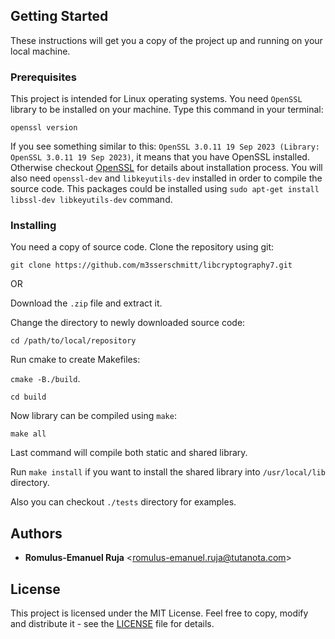 ## Getting Started

These instructions will get you a copy of the project up and running on your local machine.

### Prerequisites

This project is intended for Linux operating systems.
You need `OpenSSL` library to be installed on your machine. Type this command in your terminal:

`openssl version`

If you see something similar to this: `OpenSSL 3.0.11 19 Sep 2023 (Library: OpenSSL 3.0.11 19 Sep 2023)`, it means that you have OpenSSL installed. Otherwise checkout [OpenSSL](https://www.openssl.org/) for details about installation process. You will also need `openssl-dev` and `libkeyutils-dev` installed in order to compile the source code. This packages could be installed using `sudo apt-get install libssl-dev libkeyutils-dev` command.

### Installing

You need a copy of source code. Clone the repository using git:

`git clone https://github.com/m3sserschmitt/libcryptography7.git` 

OR

Download the `.zip` file and extract it.

Change the directory to newly downloaded source code:

`cd /path/to/local/repository`

Run cmake to create Makefiles:

`cmake -B./build`.

`cd build`

Now library can be compiled using `make`:

`make all`

Last command will compile both static and shared library.

Run `make install` if you want to install the shared library into `/usr/local/lib` directory.

Also you can checkout `./tests` directory for examples.

## Authors

* **Romulus-Emanuel Ruja** <<romulus-emanuel.ruja@tutanota.com>>

## License

This project is licensed under the MIT License. Feel free to copy, modify and distribute it - see the [LICENSE](LICENSE) file for details.